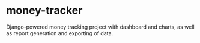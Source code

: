 # money-tracker
Django-powered money tracking project with dashboard and charts, as well as report generation and exporting of data.
